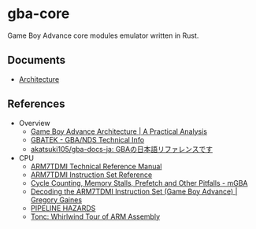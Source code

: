 # gba-core

Game Boy Advance core modules emulator written in Rust.

## Documents

- [Architecture](docs/arch.md)

## References

- Overview
  - [Game Boy Advance Architecture | A Practical Analysis ](https://www.copetti.org/writings/consoles/game-boy-advance)
  - [GBATEK - GBA/NDS Technical Info](https://web.archive.org/web/20210108175702/https://problemkaputt.de/gbatek.htm)
  - [akatsuki105/gba-docs-ja: GBAの日本語リファレンスです](https://github.com/akatsuki105/gba-docs-ja/blob/main/README.md)
- CPU
  - [ARM7TDMI Technical Reference Manual](https://documentation-service.arm.com/static/5f4786a179ff4c392c0ff819)
  - [ARM7TDMI Instruction Set Reference](https://users.ece.utexas.edu/~mcdermot/arch/articles/ARM/arm7tdmi_instruction_set_reference.pdf)
  - [Cycle Counting, Memory Stalls, Prefetch and Other Pitfalls - mGBA](https://mgba.io/2015/06/27/cycle-counting-prefetch/)
  - [Decoding the ARM7TDMI Instruction Set (Game Boy Advance) | Gregory Gaines](https://www.gregorygaines.com/blog/decoding-the-arm7tdmi-instruction-set-game-boy-advance/)
  - [PIPELINE HAZARDS](https://www.csbio.unc.edu/mcmillan/Comp411F18/Lecture26.pdf)
  - [Tonc: Whirlwind Tour of ARM Assembly](https://www.coranac.com/tonc/text/asm.htm)